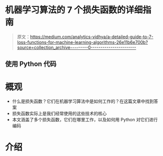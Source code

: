 # 机器学习算法的 7 个损失函数的详细指南

> 原文：<https://medium.com/analytics-vidhya/a-detailed-guide-to-7-loss-functions-for-machine-learning-algorithms-26e11b6e700b?source=collection_archive---------0----------------------->

## 使用 Python 代码

# 概观

*   什么是损失函数？它们在机器学习算法中是如何工作的？在这篇文章中找到答案
*   损失函数实际上是我们经常使用的这些技术的核心
*   本文涵盖了多个损失函数，它们在哪里工作，以及如何用 Python 对它们进行编码

# 介绍